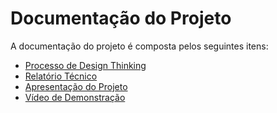 # Documentação do Projeto

A documentação do projeto é composta pelos seguintes itens: 
 - [Processo de Design Thinking](concepcao/Miro%20-%20T.I..pdf)
 - [Relatório Técnico](relatorio/Relatorio%20Tecnico%20-%20TEMPLATE.md)
 - [Apresentação do Projeto](apresentacao/apresentacao%20-%20TEMPLATE.pptx)
 - [Vídeo de Demonstração](https://youtube.com)


